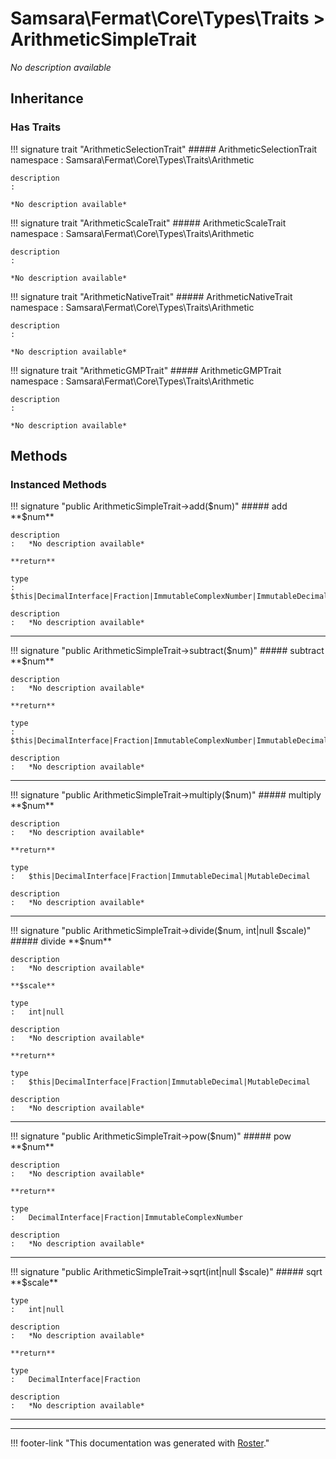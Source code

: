 # Samsara\Fermat\Core\Types\Traits > ArithmeticSimpleTrait

*No description available*


## Inheritance


### Has Traits

!!! signature trait "ArithmeticSelectionTrait"
    ##### ArithmeticSelectionTrait
    namespace
    :   Samsara\Fermat\Core\Types\Traits\Arithmetic

    description
    :   

    *No description available*

!!! signature trait "ArithmeticScaleTrait"
    ##### ArithmeticScaleTrait
    namespace
    :   Samsara\Fermat\Core\Types\Traits\Arithmetic

    description
    :   

    *No description available*

!!! signature trait "ArithmeticNativeTrait"
    ##### ArithmeticNativeTrait
    namespace
    :   Samsara\Fermat\Core\Types\Traits\Arithmetic

    description
    :   

    *No description available*

!!! signature trait "ArithmeticGMPTrait"
    ##### ArithmeticGMPTrait
    namespace
    :   Samsara\Fermat\Core\Types\Traits\Arithmetic

    description
    :   

    *No description available*



## Methods


### Instanced Methods

!!! signature "public ArithmeticSimpleTrait->add($num)"
    ##### add
    **$num**

    description
    :   *No description available*

    **return**

    type
    :   $this|DecimalInterface|Fraction|ImmutableComplexNumber|ImmutableDecimal|MutableDecimal

    description
    :   *No description available*
    
---

!!! signature "public ArithmeticSimpleTrait->subtract($num)"
    ##### subtract
    **$num**

    description
    :   *No description available*

    **return**

    type
    :   $this|DecimalInterface|Fraction|ImmutableComplexNumber|ImmutableDecimal|MutableDecimal

    description
    :   *No description available*
    
---

!!! signature "public ArithmeticSimpleTrait->multiply($num)"
    ##### multiply
    **$num**

    description
    :   *No description available*

    **return**

    type
    :   $this|DecimalInterface|Fraction|ImmutableDecimal|MutableDecimal

    description
    :   *No description available*
    
---

!!! signature "public ArithmeticSimpleTrait->divide($num, int|null $scale)"
    ##### divide
    **$num**

    description
    :   *No description available*

    **$scale**

    type
    :   int|null

    description
    :   *No description available*

    **return**

    type
    :   $this|DecimalInterface|Fraction|ImmutableDecimal|MutableDecimal

    description
    :   *No description available*
    
---

!!! signature "public ArithmeticSimpleTrait->pow($num)"
    ##### pow
    **$num**

    description
    :   *No description available*

    **return**

    type
    :   DecimalInterface|Fraction|ImmutableComplexNumber

    description
    :   *No description available*
    
---

!!! signature "public ArithmeticSimpleTrait->sqrt(int|null $scale)"
    ##### sqrt
    **$scale**

    type
    :   int|null

    description
    :   *No description available*

    **return**

    type
    :   DecimalInterface|Fraction

    description
    :   *No description available*
    
---




---
!!! footer-link "This documentation was generated with [Roster](https://jordanrl.github.io/Roster/)."